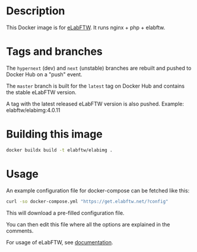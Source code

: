 # Description

This Docker image is for [eLabFTW](https://www.elabftw.net). It runs nginx + php + elabftw.

# Tags and branches

The `hypernext` (dev) and `next` (unstable) branches are rebuilt and pushed to Docker Hub on a "push" event.

The `master` branch is built for the `latest` tag on Docker Hub and contains the stable eLabFTW version.

A tag with the latest released eLabFTW version is also pushed. Example: elabftw/elabimg:4.0.11

# Building this image

~~~bash
docker buildx build -t elabftw/elabimg .
~~~

# Usage

An example configuration file for docker-compose can be fetched like this:

~~~bash
curl -so docker-compose.yml "https://get.elabftw.net/?config"
~~~

This will download a pre-filled configuration file.

You can then edit this file where all the options are explained in the comments.

For usage of eLabFTW, see [documentation](https://doc.elabftw.net).
